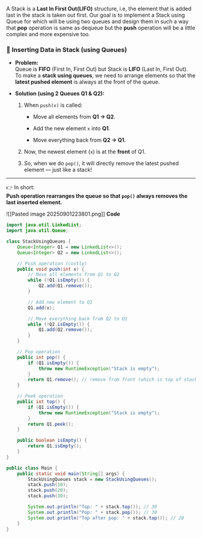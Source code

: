 
A Stack is a **Last In First Out(LIFO)** structure, i.e, the element that is added last in the stack is taken out first. Our goal is to implement a Stack using Queue for which will be using two queues and design them in such a way that **pop** operation is same as dequeue but the **push** operation will be a little complex and more expensive too.

### 📌 Inserting Data in Stack (using Queues)

- **Problem:**  
    Queue is **FIFO** (First In, First Out) but Stack is **LIFO** (Last In, First Out).  
    To make a **stack using queues**, we need to arrange elements so that the **latest pushed element** is always at the front of the queue.
    
- **Solution (using 2 Queues Q1 & Q2):**
    
    1. When `push(x)` is called:
        
        - Move all elements from **Q1 → Q2**.
            
        - Add the new element `x` into **Q1**.
            
        - Move everything back from **Q2 → Q1**.
            
    2. Now, the newest element (`x`) is at the **front** of Q1.
        
    3. So, when we do `pop()`, it will directly remove the latest pushed element — just like a stack!
        

---

👉 In short:  
**Push operation rearranges the queue so that `pop()` always removes the last inserted element.**

![[Pasted image 20250901223801.png]]
**Code**
```java
import java.util.LinkedList;
import java.util.Queue;

class StackUsingQueues {
    Queue<Integer> Q1 = new LinkedList<>();
    Queue<Integer> Q2 = new LinkedList<>();

    // Push operation (costly)
    public void push(int x) {
        // Move all elements from Q1 to Q2
        while (!Q1.isEmpty()) {
            Q2.add(Q1.remove());
        }

        // Add new element to Q1
        Q1.add(x);

        // Move everything back from Q2 to Q1
        while (!Q2.isEmpty()) {
            Q1.add(Q2.remove());
        }
    }

    // Pop operation
    public int pop() {
        if (Q1.isEmpty()) {
            throw new RuntimeException("Stack is empty");
        }
        return Q1.remove(); // remove from front (which is top of stack)
    }

    // Peek operation
    public int top() {
        if (Q1.isEmpty()) {
            throw new RuntimeException("Stack is empty");
        }
        return Q1.peek();
    }

    public boolean isEmpty() {
        return Q1.isEmpty();
    }
}

public class Main {
    public static void main(String[] args) {
        StackUsingQueues stack = new StackUsingQueues();
        stack.push(10);
        stack.push(20);
        stack.push(30);

        System.out.println("Top: " + stack.top()); // 30
        System.out.println("Pop: " + stack.pop()); // 30
        System.out.println("Top after pop: " + stack.top()); // 20
    }
}

```